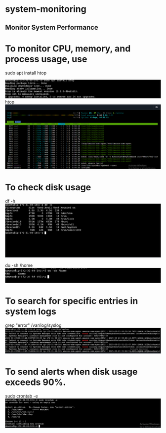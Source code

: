 # system-monitoring

## Monitor System Performance
 # To monitor CPU, memory, and process usage, use
 sudo apt install htop

 ![monitoring1](monitoring1.PNG)
 htop
 ![monitoring2](monitoring2.PNG)

  # To check disk usage
   
   df -h
  ![monitoring3](monitoring3.PNG)
  
  du -sh /home
  ![monitoring4](monitoring4.PNG)

  # To search for specific entries in system logs
   
   grep "error" /var/log/syslog
  ![monitoring.5](monitoring.5.PNG)

   # To send alerts when disk usage exceeds 90%.
   
   sudo crontab -e
   ![monitoring6](monitoring6.PNG)
